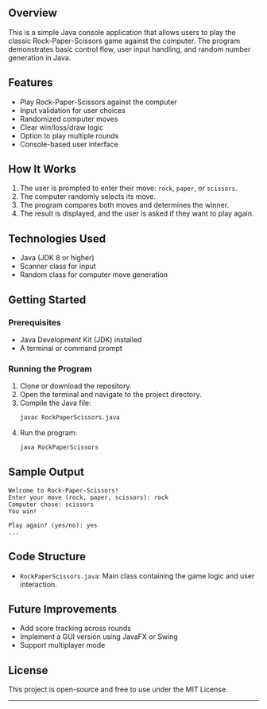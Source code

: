 ## Overview
This is a simple Java console application that allows users to play the classic Rock-Paper-Scissors game against the computer. The program demonstrates basic control flow, user input handling, and random number generation in Java.

## Features
- Play Rock-Paper-Scissors against the computer
- Input validation for user choices
- Randomized computer moves
- Clear win/loss/draw logic
- Option to play multiple rounds
- Console-based user interface

## How It Works
1. The user is prompted to enter their move: `rock`, `paper`, or `scissors`.
2. The computer randomly selects its move.
3. The program compares both moves and determines the winner.
4. The result is displayed, and the user is asked if they want to play again.

## Technologies Used
- Java (JDK 8 or higher)
- Scanner class for input
- Random class for computer move generation

## Getting Started

### Prerequisites
- Java Development Kit (JDK) installed
- A terminal or command prompt

### Running the Program
1. Clone or download the repository.
2. Open the terminal and navigate to the project directory.
3. Compile the Java file:
   ```bash
   javac RockPaperScissors.java
   ```
4. Run the program:
   ```bash
   java RockPaperScissors
   ```

## Sample Output
```
Welcome to Rock-Paper-Scissors!
Enter your move (rock, paper, scissors): rock
Computer chose: scissors
You win!

Play again? (yes/no): yes
...
```

## Code Structure
- `RockPaperScissors.java`: Main class containing the game logic and user interaction.

## Future Improvements
- Add score tracking across rounds
- Implement a GUI version using JavaFX or Swing
- Support multiplayer mode

## License
This project is open-source and free to use under the MIT License.

---
